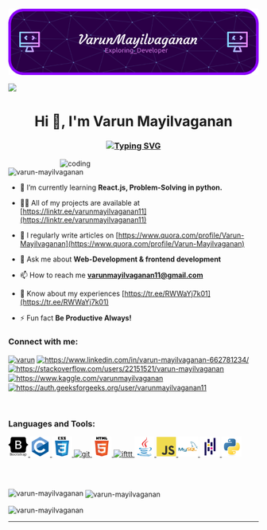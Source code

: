 ![logo](https://github.com/Varun-Mayilvaganan/Varun-Mayilvaganan/blob/main/github-header-image%20(2).png)
<!-- <img src="https://github.com/MettaSurendhar/MettaSurendhar/blob/main/banner%20image/github%20banner%204.png" /> -->

![](https://i.imgur.com/waxVImv.png)

<h1 align="center">Hi 👋, I'm Varun Mayilvaganan</h1>



<h3 align="center">

[![Typing SVG](https://readme-typing-svg.herokuapp.com?color=40EDF7&lines=An+Aspiring+learner+and+developer+🧑‍💻)](https://git.io/typing-svg)

</h3>


<img align="right" alt="coding" width="400" src="https://user-images.githubusercontent.com/55389276/140866485-8fb1c876-9a8f-4d6a-98dc-08c4981eaf70.gif">
<p align="left"> <img src="https://komarev.com/ghpvc/?username=varun-mayilvaganan&label=Profile%20views&color=0e75b6&style=flat" alt="varun-mayilvaganan" /> </p>

- 🌱 I’m currently learning **React.js, Problem-Solving in python.**

- 👨‍💻 All of my projects are available at [https://linktr.ee/varunmayilvaganan11](https://linktr.ee/varunmayilvaganan11)

- 📝 I regularly write articles on [https://www.quora.com/profile/Varun-Mayilvaganan](https://www.quora.com/profile/Varun-Mayilvaganan)

- 💬 Ask me about **Web-Development & frontend development**

- 📫 How to reach me **varunmayilvaganan11@gmail.com**

- 📄 Know about my experiences [https://tr.ee/RWWaYj7k01](https://tr.ee/RWWaYj7k01)

- ⚡ Fun fact **Be Productive Always!**

<h3 align="left">Connect with me:</h3>
<p align="left">
<a href="https://dev.to/varun" target="blank"><img align="center" src="https://raw.githubusercontent.com/rahuldkjain/github-profile-readme-generator/master/src/images/icons/Social/devto.svg" alt="varun" height="30" width="40" /></a>
<a href="https://linkedin.com/in/https://www.linkedin.com/in/varun-mayilvaganan-662781234/" target="blank"><img align="center" src="https://raw.githubusercontent.com/rahuldkjain/github-profile-readme-generator/master/src/images/icons/Social/linked-in-alt.svg" alt="https://www.linkedin.com/in/varun-mayilvaganan-662781234/" height="30" width="40" /></a>
<a href="https://stackoverflow.com/users/https://stackoverflow.com/users/22151521/varun-mayilvaganan" target="blank"><img align="center" src="https://raw.githubusercontent.com/rahuldkjain/github-profile-readme-generator/master/src/images/icons/Social/stack-overflow.svg" alt="https://stackoverflow.com/users/22151521/varun-mayilvaganan" height="30" width="40" /></a>
<a href="https://kaggle.com/https://www.kaggle.com/varunmayilvaganan" target="blank"><img align="center" src="https://raw.githubusercontent.com/rahuldkjain/github-profile-readme-generator/master/src/images/icons/Social/kaggle.svg" alt="https://www.kaggle.com/varunmayilvaganan" height="30" width="40" /></a>
<!--<a href="https://www.codechef.com/users/https://www.codechef.com/users/varuncahcet21" target="blank"><img align="center" src="https://cdn.jsdelivr.net/npm/simple-icons@3.1.0/icons/codechef.svg" alt="https://www.codechef.com/users/varuncahcet21" height="30" width="40" /></a>-->
<a href="https://auth.geeksforgeeks.org/user/https://auth.geeksforgeeks.org/user/varunmayilvaganan11" target="blank"><img align="center" src="https://raw.githubusercontent.com/rahuldkjain/github-profile-readme-generator/master/src/images/icons/Social/geeks-for-geeks.svg" alt="https://auth.geeksforgeeks.org/user/varunmayilvaganan11" height="30" width="40" /></a>
</p>
<br>
<h3 align="left">Languages and Tools:</h3>
<p align="left"> <a href="https://getbootstrap.com" target="_blank" rel="noreferrer"> <img src="https://raw.githubusercontent.com/devicons/devicon/master/icons/bootstrap/bootstrap-plain-wordmark.svg" alt="bootstrap" width="40" height="40"/> </a> <a href="https://www.cprogramming.com/" target="_blank" rel="noreferrer"> <img src="https://raw.githubusercontent.com/devicons/devicon/master/icons/c/c-original.svg" alt="c" width="40" height="40"/> </a> <a href="https://www.w3schools.com/css/" target="_blank" rel="noreferrer"> <img src="https://raw.githubusercontent.com/devicons/devicon/master/icons/css3/css3-original-wordmark.svg" alt="css3" width="40" height="40"/> </a> <a href="https://git-scm.com/" target="_blank" rel="noreferrer"> <img src="https://www.vectorlogo.zone/logos/git-scm/git-scm-icon.svg" alt="git" width="40" height="40"/> </a> <a href="https://www.w3.org/html/" target="_blank" rel="noreferrer"> <img src="https://raw.githubusercontent.com/devicons/devicon/master/icons/html5/html5-original-wordmark.svg" alt="html5" width="40" height="40"/> </a> <a href="https://ifttt.com/" target="_blank" rel="noreferrer"> <img src="https://www.vectorlogo.zone/logos/ifttt/ifttt-ar21.svg" alt="ifttt" width="40" height="40"/> </a> <a href="https://www.java.com" target="_blank" rel="noreferrer"> <img src="https://raw.githubusercontent.com/devicons/devicon/master/icons/java/java-original.svg" alt="java" width="40" height="40"/> </a> <a href="https://developer.mozilla.org/en-US/docs/Web/JavaScript" target="_blank" rel="noreferrer"> <img src="https://raw.githubusercontent.com/devicons/devicon/master/icons/javascript/javascript-original.svg" alt="javascript" width="40" height="40"/> </a> <a href="https://www.mysql.com/" target="_blank" rel="noreferrer"> <img src="https://raw.githubusercontent.com/devicons/devicon/master/icons/mysql/mysql-original-wordmark.svg" alt="mysql" width="40" height="40"/> </a> <a href="https://pandas.pydata.org/" target="_blank" rel="noreferrer"> <img src="https://raw.githubusercontent.com/devicons/devicon/2ae2a900d2f041da66e950e4d48052658d850630/icons/pandas/pandas-original.svg" alt="pandas" width="40" height="40"/> </a> <a href="https://www.python.org" target="_blank" rel="noreferrer"> <img src="https://raw.githubusercontent.com/devicons/devicon/master/icons/python/python-original.svg" alt="python" width="40" height="40"/> </a> </p>
<br><br>
<p><img align="left" src="https://github-readme-stats.vercel.app/api/top-langs?username=varun-mayilvaganan&show_icons=true&locale=en&layout=compact" alt="varun-mayilvaganan" /></p>

<p>&nbsp;<img align="center" src="https://github-readme-stats.vercel.app/api?username=varun-mayilvaganan&show_icons=true&locale=en" alt="varun-mayilvaganan" /></p>

<p><img align="center" src="https://github-readme-streak-stats.herokuapp.com/?user=varun-mayilvaganan&" alt="varun-mayilvaganan" /></p>

----


